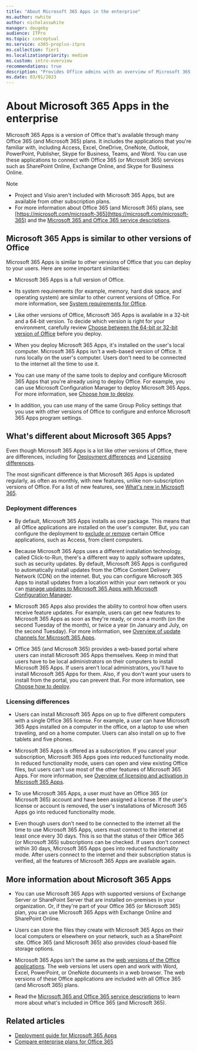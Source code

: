 ```yaml
---
title: "About Microsoft 365 Apps in the enterprise"
ms.author: nwhite
author: nicholasswhite
manager: dougeby
audience: ITPro
ms.topic: conceptual
ms.service: o365-proplus-itpro
ms.collection: Tier1
ms.localizationpriority: medium
ms.custom: intro-overview
recommendations: true
description: "Provides Office admins with an overview of Microsoft 365 Apps, including information about deploying and licensing."
ms.date: 03/01/2023
---
```


# About Microsoft 365 Apps in the enterprise

Microsoft 365 Apps is a version of Office that's available through many Office 365 (and Microsoft 365) plans. It includes the applications that you're familiar with, including Access, Excel, OneDrive, OneNote, Outlook, PowerPoint, Publisher, Skype for Business, Teams, and Word. You can use these applications to connect with Office 365 (or Microsoft 365) services such as SharePoint Online, Exchange Online, and Skype for Business Online. 
  
> [!NOTE]
> - Project and Visio aren't included with Microsoft 365 Apps, but are available from other subscription plans.
> - For more information about Office 365 (and Microsoft 365) plans, see [https://microsoft.com/microsoft-365](https://microsoft.com/microsoft-365) and the [Microsoft 365 and Office 365 service descriptions](/office365/servicedescriptions/office-365-service-descriptions-technet-library). 
  
## Microsoft 365 Apps is similar to other versions of Office
<a name="BKMK_Similar"> </a>

Microsoft 365 Apps is similar to other versions of Office that you can deploy to your users. Here are some important similarities:
  
- Microsoft 365 Apps is a full version of Office.  
    
- Its system requirements (for example, memory, hard disk space, and operating system) are similar to other current versions of Office. For more information, see [System requirements for Office](https://www.microsoft.com/microsoft-365/microsoft-365-and-office-resources).
    
- Like other versions of Office, Microsoft 365 Apps is available in a 32-bit and a 64-bit version. To decide which version is right for your environment, carefully review [Choose between the 64-bit or 32-bit version of Office](https://support.microsoft.com/office/2dee7807-8f95-4d0c-b5fe-6c6f49b8d261) before you deploy.
    
- When you deploy Microsoft 365 Apps, it's installed on the user's local computer. Microsoft 365 Apps isn't a web-based version of Office. It runs locally on the user's computer. Users don't need to be connected to the internet all the time to use it.
    
- You can use many of the same tools to deploy and configure Microsoft 365 Apps that you're already using to deploy Office. For example, you can use Microsoft Configuration Manager to deploy Microsoft 365 Apps. For more information, see [Choose how to deploy](plan-microsoft-365-apps.md#step-1---choose-how-to-deploy).
    
- In addition, you can use many of the same Group Policy settings that you use with other versions of Office to configure and enforce Microsoft 365 Apps program settings. 
    
## What's different about Microsoft 365 Apps?
<a name="BKMK_Different"> </a>

Even though Microsoft 365 Apps is a lot like other versions of Office, there are differences, including for [Deployment differences](about-microsoft-365-apps.md#BKMK_Deployment) and [Licensing differences](about-microsoft-365-apps.md#BKMK_Licensing). 
  
The most significant difference is that Microsoft 365 Apps is updated regularly, as often as monthly, with new features, unlike non-subscription versions of Office. For a list of new features, see [What's new in Microsoft 365](https://support.microsoft.com/office/95c8d81d-08ba-42c1-914f-bca4603e1426).
  
### Deployment differences
<a name="BKMK_Deployment"> </a>

- By default, Microsoft 365 Apps installs as one package. This means that all Office applications are installed on the user's computer. But, you can configure the deployment to [exclude or remove](overview-office-deployment-tool.md#BKMK_excludeorremove) certain Office applications, such as Access, from client computers.
    
- Because Microsoft 365 Apps uses a different installation technology, called Click-to-Run, there's a different way to apply software updates, such as security updates. By default, Microsoft 365 Apps is configured to automatically install updates from the Office Content Delivery Network (CDN) on the internet. But, you can configure Microsoft 365 Apps to install updates from a location within your own network or you can [manage updates to Microsoft 365 Apps with Microsoft Configuration Manager](updates/manage-microsoft-365-apps-updates-configuration-manager.md).
    
- Microsoft 365 Apps also provides the ability to control how often users receive feature updates. For example, users can get new features to Microsoft 365 Apps as soon as they're ready, or once a month (on the second Tuesday of the month), or twice a year (in January and July, on the second Tuesday). For more information, see [Overview of update channels for Microsoft 365 Apps](updates/overview-update-channels.md).
    
- Office 365 (and Microsoft 365) provides a web-based portal where users can install Microsoft 365 Apps themselves. Keep in mind that users have to be local administrators on their computers to install Microsoft 365 Apps. If users aren't local administrators, you'll have to install Microsoft 365 Apps for them. Also, if you don't want your users to install from the portal, you can prevent that. For more information, see [Choose how to deploy](plan-microsoft-365-apps.md#step-1---choose-how-to-deploy).
    
### Licensing differences
<a name="BKMK_Licensing"> </a>

- Users can install Microsoft 365 Apps on up to five different computers with a single Office 365 license. For example, a user can have Microsoft 365 Apps installed on a computer in the office, on a laptop to use when traveling, and on a home computer. Users can also install on up to five tablets and five phones.
    
- Microsoft 365 Apps is offered as a subscription. If you cancel your subscription, Microsoft 365 Apps goes into reduced functionality mode. In reduced functionality mode, users can open and view existing Office files, but users can't use most of the other features of Microsoft 365 Apps. For more information, see [Overview of licensing and activation in Microsoft 365 Apps](overview-licensing-activation-microsoft-365-apps.md).
    
- To use Microsoft 365 Apps, a user must have an Office 365 (or Microsoft 365) account and have been assigned a license. If the user's license or account is removed, the user's installations of Microsoft 365 Apps go into reduced functionality mode.
    
- Even though users don't need to be connected to the internet all the time to use Microsoft 365 Apps, users must connect to the internet at least once every 30 days. This is so that the status of their Office 365 (or Microsoft 365) subscriptions can be checked. If users don't connect within 30 days, Microsoft 365 Apps goes into reduced functionality mode. After users connect to the internet and their subscription status is verified, all the features of Microsoft 365 Apps are available again.
    
## More information about Microsoft 365 Apps
<a name="BKMK_MoreInfo"> </a>

- You can use Microsoft 365 Apps with supported versions of Exchange Server or SharePoint Server that are installed on-premises in your organization. Or, if they're part of your Office 365 (or Microsoft 365) plan, you can use Microsoft 365 Apps with Exchange Online and SharePoint Online.
    
- Users can store the files they create with Microsoft 365 Apps on their local computers or elsewhere on your network, such as a SharePoint site. Office 365 (and Microsoft 365) also provides cloud-based file storage options.
    
- Microsoft 365 Apps isn't the same as the [web versions of the Office applications](/office365/servicedescriptions/office-online-service-description/office-online-service-description). The web versions let users open and work with Word, Excel, PowerPoint, or OneNote documents in a web browser. The web versions of these Office applications are included with all Office 365 (and Microsoft 365) plans.
    
- Read the [Microsoft 365 and Office 365 service descriptions](/office365/servicedescriptions/office-365-service-descriptions-technet-library) to learn more about what's included in Office 365 (and Microsoft 365).
    
## Related articles

- [Deployment guide for Microsoft 365 Apps](deployment-guide-microsoft-365-apps.md)
- [Compare enterprise plans for Office 365](https://www.microsoft.com/microsoft-365/enterprise/compare-office-365-plans)
